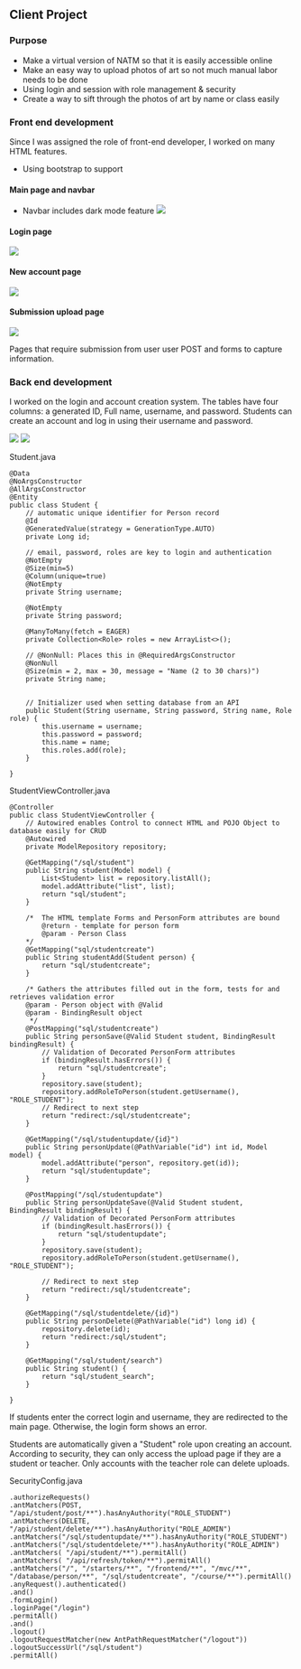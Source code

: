 ## Client Project

### Purpose
- Make a virtual version of NATM so that it is easily accessible online
- Make an easy way to upload photos of art so not much manual labor needs to be done
- Using login and session with role management & security
- Create a way to sift through the photos of art by name or class easily

### Front end development
Since I was assigned the role of front-end developer, I worked on many HTML features. 
- Using bootstrap to support

#### Main page and navbar
- Navbar includes dark mode feature
![](mainpage.png)

#### Login page
![](signin.png)

#### New account page
![](createaccount.png)

#### Submission upload page
![](content.png)

Pages that require submission from user user POST and forms to capture information.

### Back end development
I worked on the login and account creation system. The tables have four columns: a generated ID, Full name, username, and password. 
Students can create an account and log in using their username and password.

![](columns.png)
![](rows.png)

Student.java
```
@Data
@NoArgsConstructor
@AllArgsConstructor
@Entity
public class Student {
    // automatic unique identifier for Person record
    @Id
    @GeneratedValue(strategy = GenerationType.AUTO)
    private Long id;

    // email, password, roles are key to login and authentication
    @NotEmpty
    @Size(min=5)
    @Column(unique=true)
    @NotEmpty
    private String username;

    @NotEmpty
    private String password;

    @ManyToMany(fetch = EAGER)
    private Collection<Role> roles = new ArrayList<>();

    // @NonNull: Places this in @RequiredArgsConstructor
    @NonNull
    @Size(min = 2, max = 30, message = "Name (2 to 30 chars)")
    private String name;


    // Initializer used when setting database from an API
    public Student(String username, String password, String name, Role role) {
        this.username = username;
        this.password = password;
        this.name = name;
        this.roles.add(role);
    }

}
```

StudentViewController.java
```
@Controller
public class StudentViewController {
    // Autowired enables Control to connect HTML and POJO Object to database easily for CRUD
    @Autowired
    private ModelRepository repository;

    @GetMapping("/sql/student")
    public String student(Model model) {
        List<Student> list = repository.listAll();
        model.addAttribute("list", list);
        return "sql/student";
    }

    /*  The HTML template Forms and PersonForm attributes are bound
        @return - template for person form
        @param - Person Class
    */
    @GetMapping("sql/studentcreate")
    public String studentAdd(Student person) {
        return "sql/studentcreate";
    }

    /* Gathers the attributes filled out in the form, tests for and retrieves validation error
    @param - Person object with @Valid
    @param - BindingResult object
     */
    @PostMapping("sql/studentcreate")
    public String personSave(@Valid Student student, BindingResult bindingResult) {
        // Validation of Decorated PersonForm attributes
        if (bindingResult.hasErrors()) {
            return "sql/studentcreate";
        }
        repository.save(student);
        repository.addRoleToPerson(student.getUsername(), "ROLE_STUDENT");
        // Redirect to next step
        return "redirect:/sql/studentcreate";
    }

    @GetMapping("/sql/studentupdate/{id}")
    public String personUpdate(@PathVariable("id") int id, Model model) {
        model.addAttribute("person", repository.get(id));
        return "sql/studentupdate";
    }

    @PostMapping("/sql/studentupdate")
    public String personUpdateSave(@Valid Student student, BindingResult bindingResult) {
        // Validation of Decorated PersonForm attributes
        if (bindingResult.hasErrors()) {
            return "sql/studentupdate";
        }
        repository.save(student);
        repository.addRoleToPerson(student.getUsername(), "ROLE_STUDENT");

        // Redirect to next step
        return "redirect:/sql/studentcreate";
    }

    @GetMapping("/sql/studentdelete/{id}")
    public String personDelete(@PathVariable("id") long id) {
        repository.delete(id);
        return "redirect:/sql/student";
    }

    @GetMapping("/sql/student/search")
    public String student() {
        return "sql/student_search";
    }

}
```

If students enter the correct login and username, they are redirected to the main page. Otherwise, the login form shows an error.

Students are automatically given a "Student" role upon creating an account. According to security, they can only access the upload page if they are a student or teacher.
Only accounts with the teacher role can delete uploads.

SecurityConfig.java
```
.authorizeRequests()
.antMatchers(POST, "/api/student/post/**").hasAnyAuthority("ROLE_STUDENT")
.antMatchers(DELETE, "/api/student/delete/**").hasAnyAuthority("ROLE_ADMIN")
.antMatchers("/sql/studentupdate/**").hasAnyAuthority("ROLE_STUDENT")
.antMatchers("/sql/studentdelete/**").hasAnyAuthority("ROLE_ADMIN")
.antMatchers( "/api/student/**").permitAll()
.antMatchers( "/api/refresh/token/**").permitAll()
.antMatchers("/", "/starters/**", "/frontend/**", "/mvc/**", "/database/person/**", "/sql/studentcreate", "/course/**").permitAll()
.anyRequest().authenticated()
.and()
.formLogin()
.loginPage("/login")
.permitAll()
.and()
.logout()
.logoutRequestMatcher(new AntPathRequestMatcher("/logout"))
.logoutSuccessUrl("/sql/student")
.permitAll()
```